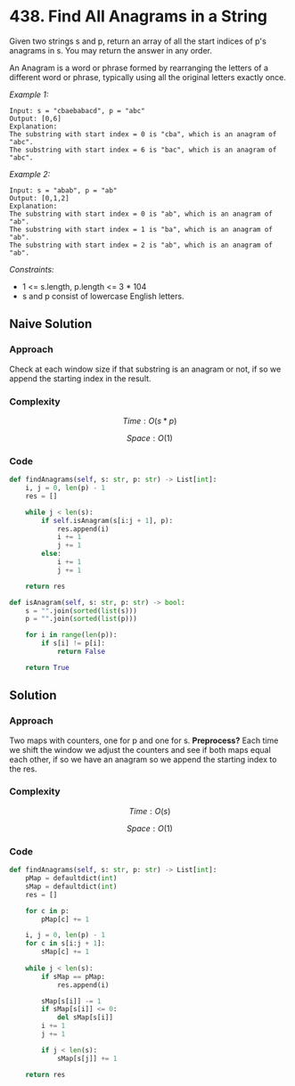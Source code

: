 # 438. Find All Anagrams in a String
Given two strings s and p, return an array of all the start indices of p's anagrams in s. You may return the answer in any order.

An Anagram is a word or phrase formed by rearranging the letters of a different word or phrase, typically using all the original letters exactly once.

*Example 1:*

```
Input: s = "cbaebabacd", p = "abc"
Output: [0,6]
Explanation:
The substring with start index = 0 is "cba", which is an anagram of "abc".
The substring with start index = 6 is "bac", which is an anagram of "abc".
```

*Example 2:*

```
Input: s = "abab", p = "ab"
Output: [0,1,2]
Explanation:
The substring with start index = 0 is "ab", which is an anagram of "ab".
The substring with start index = 1 is "ba", which is an anagram of "ab".
The substring with start index = 2 is "ab", which is an anagram of "ab".
```

*Constraints:*
* 1 <= s.length, p.length <= 3 * 104
* s and p consist of lowercase English letters.

## Naive Solution

### Approach
Check at each window size if that substring is an anagram or not, if so we append the starting index in the result.

### Complexity
$$Time: O(s*p)$$

$$Space: O(1)$$

### Code
```py
def findAnagrams(self, s: str, p: str) -> List[int]:
    i, j = 0, len(p) - 1
    res = []

    while j < len(s):
        if self.isAnagram(s[i:j + 1], p):
            res.append(i)
            i += 1
            j += 1
        else:
            i += 1
            j += 1

    return res

def isAnagram(self, s: str, p: str) -> bool:
    s = "".join(sorted(list(s)))
    p = "".join(sorted(list(p)))

    for i in range(len(p)):
        if s[i] != p[i]:
            return False

    return True
```

## Solution

### Approach
Two maps with counters, one for p and one for s. **Preprocess?** Each time we shift the window we adjust the counters and see if both maps equal each other, if so we have an anagram so we append the starting index to the res.

### Complexity
$$Time: O(s)$$

$$Space: O(1)$$

### Code
```py
def findAnagrams(self, s: str, p: str) -> List[int]:
    pMap = defaultdict(int)
    sMap = defaultdict(int)
    res = []

    for c in p:
        pMap[c] += 1

    i, j = 0, len(p) - 1
    for c in s[i:j + 1]:
        sMap[c] += 1
        
    while j < len(s):
        if sMap == pMap:
            res.append(i)

        sMap[s[i]] -= 1
        if sMap[s[i]] <= 0:
            del sMap[s[i]]
        i += 1
        j += 1

        if j < len(s):
            sMap[s[j]] += 1

    return res
```